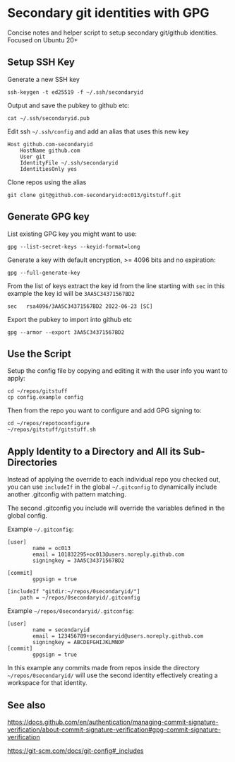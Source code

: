# Secondary git identities with GPG

Concise notes and helper script to setup secondary git/github identities. Focused on Ubuntu 20+

Setup SSH Key
--------
Generate a new SSH key
```
ssh-keygen -t ed25519 -f ~/.ssh/secondaryid
```

Output and save the pubkey to github etc:
```
cat ~/.ssh/secondaryid.pub
```

Edit ssh `~/.ssh/config` and add an alias that uses this new key
```
Host github.com-secondaryid
    HostName github.com
    User git
    IdentityFile ~/.ssh/secondaryid
    IdentitiesOnly yes
```

Clone repos using the alias
```
git clone git@github.com-secondaryid:oc013/gitstuff.git
```

Generate GPG key
--------
List existing GPG key you might want to use:
```
gpg --list-secret-keys --keyid-format=long
```

Generate a key with default encryption,  >= 4096 bits and no expiration:
```
gpg --full-generate-key
```

From the list of keys extract the key id from the line starting with `sec` in this example the key id will be `3AA5C34371567BD2`
```
sec   rsa4096/3AA5C34371567BD2 2022-06-23 [SC]
```

Export the pubkey to import into github etc
```
gpg --armor --export 3AA5C34371567BD2
```

Use the Script
--------
Setup the config file by copying and editing it with the user info you want to apply:
```
cd ~/repos/gitstuff
cp config.example config
```

Then from the repo you want to configure and add GPG signing to:
```
cd ~/repos/repotoconfigure
~/repos/gitstuff/gitstuff.sh
```

Apply Identity to a Directory and All its Sub-Directories
--------
Instead of applying the override to each individual repo you checked out, you can use `includeIf` in the global `~/.gitconfig` to dynamically include another .gitconfig with pattern matching.

The second .gitconfig you include will override the variables defined in the global config.

Example `~/.gitconfig`:
```
[user]
        name = oc013
        email = 101832295+oc013@users.noreply.github.com
        signingkey = 3AA5C34371567BD2

[commit]
        gpgsign = true

[includeIf "gitdir:~/repos/0secondaryid/"]
    path = ~/repos/0secondaryid/.gitconfig
```

Example `~/repos/0secondaryid/.gitconfig`:
```
[user]
        name = secondaryid
        email = 123456789+secondaryid@users.noreply.github.com
        signingkey = ABCDEFGHIJKLMNOP
[commit]
        gpgsign = true
```
In this example any commits made from repos inside the directory `~/repos/0secondaryid/` will use the second identity effectively creating a workspace for that identity.

See also
--------

https://docs.github.com/en/authentication/managing-commit-signature-verification/about-commit-signature-verification#gpg-commit-signature-verification

https://git-scm.com/docs/git-config#_includes